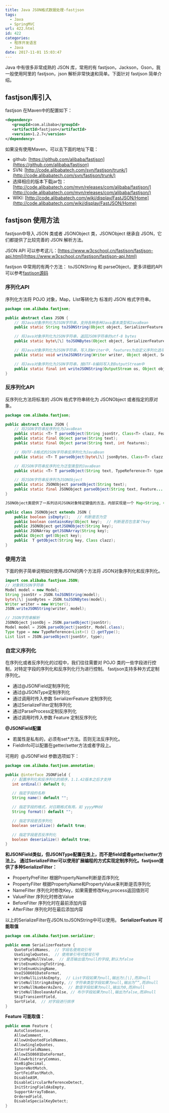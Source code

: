 ```yaml
---
title: Java JSON格式数据处理-fastjson
tags:
  - Java
  - SpringMVC
url: 422.html
id: 422
categories:
  - 程序开发语言
  - Java
date: 2017-11-01 15:03:47
---
```


Java 中有很多非常成熟的 JSON 库，常用的有 fastjson，Jackson，Gson，我一般使用阿里的 fastjson，json 解析非常快速和简单。下面针对 fastjson 简单介绍。

## fastjson库引入

fastjson 在Maven中的配置如下：

```xml
<dependency>
   <groupId>com.alibaba</groupId>
   <artifactId>fastjson</artifactId>
   <version>1.2.7</version>
</dependency>
```

如果没有使用Maven，可以去下面的地址下载： 

- github: [https://github.com/alibaba/fastjson](https://github.com/alibaba/fastjson) 
- SVN: [http://code.alibabatech.com/svn/fastjson/trunk/](http://code.alibabatech.com/svn/fastjson/trunk/) 
- 选择相应的版本下载jar包：[http://code.alibabatech.com/mvn/releases/com/alibaba/fastjson/](http://code.alibabatech.com/mvn/releases/com/alibaba/fastjson/) 
- WIKI: [http://code.alibabatech.com/wiki/display/FastJSON/Home](http://code.alibabatech.com/wiki/display/FastJSON/Home)

## fastjson 使用方法

fastjson中导入 JSON 类或者 JSONObject 类，JSONObject 继承自 JSON，它们都提供了比较完善的 JSON 解析方法。 

JSON API 可以参考这儿：[https://www.w3cschool.cn/fastjson/fastjson-api.html](https://www.w3cschool.cn/fastjson/fastjson-api.html) 

fastjson 中常用的有两个方法： toJSONString 和 parseObject，更多详细的API可以参考[fastjson源码](https://github.com/alibaba/fastjson/blob/master/src/main/java/com/alibaba/fastjson/JSON.java)

### 序列化API

序列化方法将 POJO 对象，Map，LIst等转化为 标准的 JSON 格式字符串。
```java 
package com.alibaba.fastjson;

public abstract class JSON {
    // 将Java对象序列化为JSON字符串，支持各种各种Java基本类型和JavaBean
    public static String toJSONString(Object object, SerializerFeature... features);

    // 将Java对象序列化为JSON字符串，返回JSON字符串的utf-8 bytes
    public static byte\[\] toJSONBytes(Object object, SerializerFeature... features);

    // 将Java对象序列化为JSON字符串，写入到Writer中, features为自定义序列化选项
    public static void writeJSONString(Writer writer, Object object, SerializerFeature... features);

    // 将Java对象序列化为JSON字符串，按UTF-8编码写入到OutputStream中
    public static final int writeJSONString(OutputStream os, Object object, SerializerFeature... features);
}
```

### 反序列化API

反序列化方法将标准的 JSON 格式字符串转化为 JSONObject 或者指定的原对象。
```java 
package com.alibaba.fastjson;

public abstract class JSON {
    // 将JSON字符串反序列化为JavaBean
    public static <T> T parseObject(String jsonStr, Class<T> clazz, Feature... features);
    public static final Object parse(String text);
    public static final Object parse(String text, int features);

    // 将UTF-8格式的JSON字符串反序列化为JavaBean
    public static <T> T parseObject(byte\[\] jsonBytes, Class<T> clazz, Feature... features);

    // 将JSON字符串反序列化为泛型类型的JavaBean
    public static <T> T parseObject(String text, TypeReference<T> type, Feature... features);

    // 将JSON字符串反序列为JSONObject
    public static JSONObject parseObject(String text);
    public static final JSONObject parseObject(String text, Feature... features);
}

JSONObject类提供了一系列访问JSON对象特定键值的方法，内部实现是一个 Map<String, Object> map; 该类提供了各种 getType 函数，用于不同的类型，如 getFloat(String key);

public class JSONObject extends JSON {
    public boolean isEmpty();   // 判断是否为空
    public boolean containsKey(Object key);  // 判断是否包含某个key
    public JSONObject getJSONObject(String key);
    public JSONArray getJSONArray(String key);
    public Object get(Object key);
    public  T getObject(String key, Class clazz);
}
```

### 使用方法

下面的例子简单说明如何使用JSON的两个方法将 JSON对象序列化和反序列化。
```java 
import com.alibaba.fastjson.JSON;
// 对象转JSON字符串
Model model = new Model; 
String jsonStr = JSON.toJSONString(model);
byte\[\] jsonBytes = JSON.toJSONBytes(model);
Writer writer = new Writer();
JSON.writeJSONString(writer, model);

// JSON字符串解析
JSONObject jsonObj = JSON.parseObject(jsonStr);
Model model = JSON.parseObject(jsonStr, Model.class);
Type type = new TypeReference<List>() {}.getType(); 
List list = JSON.parseObject(jsonStr, type);
```
### 自定义序列化

在序列化或者反序列化的过程中，我们往往需要对 POJO 类的一些字段进行控制，对特定字段的序列化和反序列化行为进行控制。 fastjson支持多种方式定制序列化。

- 通过@JSONField定制序列化
- 通过@JSONType定制序列化
- 通过调用时传入参数 SerializerFeature 定制序列化
- 通过SerializeFilter定制序列化
- 通过ParseProcess定制反序列化
- 通过调用时传入参数 Feature 定制反序列化

**@JSONField配置**

- 若属性是私有的，必须有set*方法。否则无法反序列化。
- FieldInfo可以配置在getter/setter方法或者字段上。

可用的  @JSONField 参数选项如下：

```java 
package com.alibaba.fastjson.annotation;

public @interface JSONField {
   // 配置序列化和反序列化的顺序，1.1.42版本之后才支持
   int ordinal() default 0;

   // 指定字段的名称
   String name() default "";

   // 指定字段的格式，对日期格式有用，如 yyyyMMdd
   String format() default "";

   // 指定字段是否序列化
   boolean serialize() default true;

   // 指定字段是否反序列化
   boolean deserialize() default true;
}
```

**和JSONField类似，但JSONType配置在类上，而不是field或者getter/setter方法上。** **通过SerializeFilter可以使用扩展编程的方式实现定制序列化。fastjson提供了多种SerializeFilter：**

*   PropertyPreFilter 根据PropertyName判断是否序列化
*   PropertyFilter 根据PropertyName和PropertyValue来判断是否序列化
*   NameFilter 序列化时修改Key，如果需要修改Key,process返回值则可
*   ValueFilter 序列化时修改Value
*   BeforeFilter 序列化时在最前添加内容
*   AfterFilter 序列化时在最后添加内容

以上的SerializeFilter在JSON.toJSONString中可以使用。 **SerializerFeature 可能取值**
```java 
package com.alibaba.fastjson.serializer;

public enum SerializerFeature {
    QuoteFieldNames,  // 字段名使用双引号
    UseSingleQuotes,  // 使用单引号代替双引号
    WriteMapNullValue,  // 是否输出值为null的字段,默认为false 
    WriteEnumUsingToString,
    WriteEnumUsingName,
    UseISO8601DateFormat,
    WriteNullListAsEmpty,  // List字段如果为null,输出为\[\],而非null 
    WriteNullStringAsEmpty, // 字符串类型字段如果为null,输出为”“,而非null 
    WriteNullNumberAsZero,  // 数值字段如果为null,输出为0,而非null
    WriteNullBooleanAsFalse, // 布尔字段如果为null,输出为false,而非null
    SkipTransientField,
    SortField,  // 对字段进行排序
}
```
**Feature 可能取值：**
```java 
public enum Feature {
    AutoCloseSource,
    AllowComment,
    AllowUnQuotedFieldNames,
    AllowSingleQuotes,
    InternFieldNames,
    AllowISO8601DateFormat,
    AllowArbitraryCommas,
    UseBigDecimal,
    IgnoreNotMatch,
    SortFeidFastMatch,
    DisableASM,
    DisableCircularReferenceDetect,
    InitStringFieldAsEmpty,
    SupportArrayToBean,
    OrderedField,
    DisableSpecialKeyDetect;
}
```